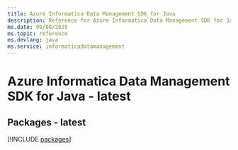 ```yaml
---
title: Azure Informatica Data Management SDK for Java
description: Reference for Azure Informatica Data Management SDK for Java
ms.date: 09/08/2025
ms.topic: reference
ms.devlang: java
ms.service: informaticadatamanagement
---
```

# Azure Informatica Data Management SDK for Java - latest
## Packages - latest
[!INCLUDE [packages](informatica-data-management-index.md)]